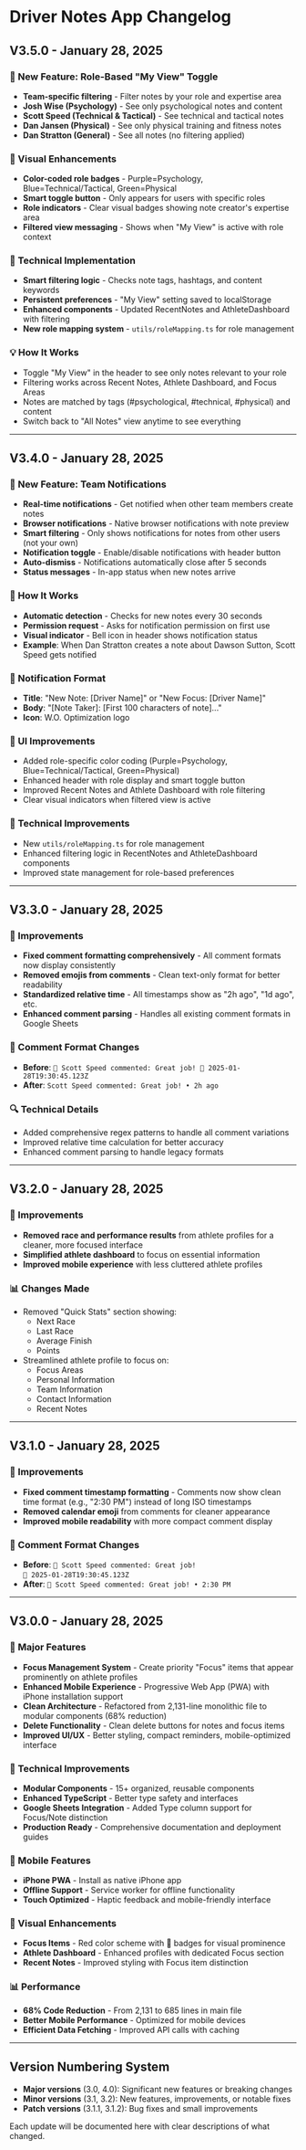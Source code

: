 # Driver Notes App Changelog

## V3.5.0 - January 28, 2025

### 🎯 New Feature: Role-Based "My View" Toggle
- **Team-specific filtering** - Filter notes by your role and expertise area
- **Josh Wise (Psychology)** - See only psychological notes and content
- **Scott Speed (Technical & Tactical)** - See technical and tactical notes  
- **Dan Jansen (Physical)** - See only physical training and fitness notes
- **Dan Stratton (General)** - See all notes (no filtering applied)

### 🎨 Visual Enhancements
- **Color-coded role badges** - Purple=Psychology, Blue=Technical/Tactical, Green=Physical
- **Smart toggle button** - Only appears for users with specific roles
- **Role indicators** - Clear visual badges showing note creator's expertise area
- **Filtered view messaging** - Shows when "My View" is active with role context

### 🔧 Technical Implementation
- **Smart filtering logic** - Checks note tags, hashtags, and content keywords
- **Persistent preferences** - "My View" setting saved to localStorage
- **Enhanced components** - Updated RecentNotes and AthleteDashboard with filtering
- **New role mapping system** - `utils/roleMapping.ts` for role management

### 💡 How It Works
- Toggle "My View" in the header to see only notes relevant to your role
- Filtering works across Recent Notes, Athlete Dashboard, and Focus Areas
- Notes are matched by tags (#psychological, #technical, #physical) and content
- Switch back to "All Notes" view anytime to see everything

---

## V3.4.0 - January 28, 2025

### 🔔 New Feature: Team Notifications
- **Real-time notifications** - Get notified when other team members create notes
- **Browser notifications** - Native browser notifications with note preview
- **Smart filtering** - Only shows notifications for notes from other users (not your own)
- **Notification toggle** - Enable/disable notifications with header button
- **Auto-dismiss** - Notifications automatically close after 5 seconds
- **Status messages** - In-app status when new notes arrive

### 🎯 How It Works
- **Automatic detection** - Checks for new notes every 30 seconds
- **Permission request** - Asks for notification permission on first use
- **Visual indicator** - Bell icon in header shows notification status
- **Example**: When Dan Stratton creates a note about Dawson Sutton, Scott Speed gets notified

### 📱 Notification Format
- **Title**: "New Note: [Driver Name]" or "New Focus: [Driver Name]"
- **Body**: "[Note Taker]: [First 100 characters of note]..."
- **Icon**: W.O. Optimization logo

### 🎨 UI Improvements
- Added role-specific color coding (Purple=Psychology, Blue=Technical/Tactical, Green=Physical)
- Enhanced header with role display and smart toggle button
- Improved Recent Notes and Athlete Dashboard with role filtering
- Clear visual indicators when filtered view is active

### 🔧 Technical Improvements
- New `utils/roleMapping.ts` for role management
- Enhanced filtering logic in RecentNotes and AthleteDashboard components
- Improved state management for role-based preferences

---

## V3.3.0 - January 28, 2025

### 🔧 Improvements
- **Fixed comment formatting comprehensively** - All comment formats now display consistently
- **Removed emojis from comments** - Clean text-only format for better readability
- **Standardized relative time** - All timestamps show as "2h ago", "1d ago", etc.
- **Enhanced comment parsing** - Handles all existing comment formats in Google Sheets

### 📝 Comment Format Changes
- **Before**: `💬 Scott Speed commented: Great job! 📅 2025-01-28T19:30:45.123Z`
- **After**: `Scott Speed commented: Great job! • 2h ago`

### 🔍 Technical Details
- Added comprehensive regex patterns to handle all comment variations
- Improved relative time calculation for better accuracy
- Enhanced comment parsing to handle legacy formats

---

## V3.2.0 - January 28, 2025

### 🔧 Improvements
- **Removed race and performance results** from athlete profiles for a cleaner, more focused interface
- **Simplified athlete dashboard** to focus on essential information
- **Improved mobile experience** with less cluttered athlete profiles

### 📊 Changes Made
- Removed "Quick Stats" section showing:
  - Next Race
  - Last Race
  - Average Finish
  - Points
- Streamlined athlete profile to focus on:
  - Focus Areas
  - Personal Information
  - Team Information
  - Contact Information
  - Recent Notes

---

## V3.1.0 - January 28, 2025

### 🔧 Improvements
- **Fixed comment timestamp formatting** - Comments now show clean time format (e.g., "2:30 PM") instead of long ISO timestamps
- **Removed calendar emoji** from comments for cleaner appearance
- **Improved mobile readability** with more compact comment display

### 📝 Comment Format Changes
- **Before**: `💬 Scott Speed commented: Great job!`<br>`📅 2025-01-28T19:30:45.123Z`
- **After**: `💬 Scott Speed commented: Great job! • 2:30 PM`

---

## V3.0.0 - January 28, 2025

### 🎯 Major Features
- **Focus Management System** - Create priority "Focus" items that appear prominently on athlete profiles
- **Enhanced Mobile Experience** - Progressive Web App (PWA) with iPhone installation support
- **Clean Architecture** - Refactored from 2,131-line monolithic file to modular components (68% reduction)
- **Delete Functionality** - Clean delete buttons for notes and focus items
- **Improved UI/UX** - Better styling, compact reminders, mobile-optimized interface

### 🔧 Technical Improvements
- **Modular Components** - 15+ organized, reusable components
- **Enhanced TypeScript** - Better type safety and interfaces
- **Google Sheets Integration** - Added Type column support for Focus/Note distinction
- **Production Ready** - Comprehensive documentation and deployment guides

### 📱 Mobile Features
- **iPhone PWA** - Install as native iPhone app
- **Offline Support** - Service worker for offline functionality
- **Touch Optimized** - Haptic feedback and mobile-friendly interface

### 🎨 Visual Enhancements
- **Focus Items** - Red color scheme with 🎯 badges for visual prominence
- **Athlete Dashboard** - Enhanced profiles with dedicated Focus section
- **Recent Notes** - Improved styling with Focus item distinction

### 📊 Performance
- **68% Code Reduction** - From 2,131 to 685 lines in main file
- **Better Mobile Performance** - Optimized for mobile devices
- **Efficient Data Fetching** - Improved API calls with caching

---

## Version Numbering System

- **Major versions** (3.0, 4.0): Significant new features or breaking changes
- **Minor versions** (3.1, 3.2): New features, improvements, or notable fixes
- **Patch versions** (3.1.1, 3.1.2): Bug fixes and small improvements

Each update will be documented here with clear descriptions of what changed. 